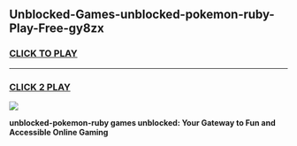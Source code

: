 
## Unblocked-Games-unblocked-pokemon-ruby-Play-Free-gy8zx
<h3>
<a href="https://premium76.site?title=unblocked-pokemon-ruby&ref=20M">CLICK TO PLAY</a></h3>
<hr>

<h3>
<a href="https://premium76.site?title=unblocked-pokemon-ruby&ref=20M">CLICK 2 PLAY</a>
  
</h3>

<a href="https://premium76.site?title=unblocked-pokemon-ruby&ref=19M"><img src="https://clearcache.store/games.png"></a>


**unblocked-pokemon-ruby games unblocked: Your Gateway to Fun and Accessible Online Gaming**
